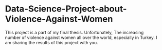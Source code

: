 # Data-Science-Project-about-Violence-Against-Women
This project is a part of my final thesis. Unfortunately, The increasing number of violence against women all over the world, especially in Turkey.  I am sharing the results of this project with you.
